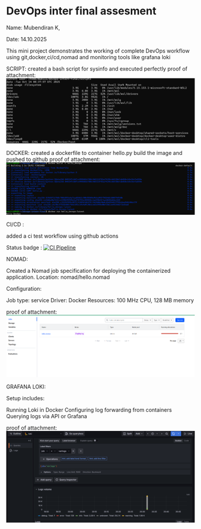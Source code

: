 # DevOps inter final assesment 

Name: Mubendiran K,

Date: 14.10.2025

This mini project demonstrates the working of complete DevOps workflow using git,docker,ci/cd,nomad and monitoring tools like grafana loki 

SCRIPT:
created a bash script for sysinfo and executed perfectly 
proof of attachment:
 ![alt text](image.png)

DOCKER:
created a dockerfile to container hello.py 
build the image and pushed to github 
proof of attachment:
 ![alt text](image-1.png)

 CI/CD :

 added a ci test workflow using github actions 

 Status badge : [![CI Pipeline](https://github.com/MUBENDIRAN/devops-intern-final/actions/workflows/docker-image.yml/badge.svg)](https://github.com/MUBENDIRAN/devops-intern-final/actions/workflows/docker-image.yml)

 NOMAD:

Created a Nomad job specification for deploying the containerized application.
Location: nomad/hello.nomad

Configuration:

Job type: service
Driver: Docker
Resources: 100 MHz CPU, 128 MB memory

proof of attachment:
![alt text](image-3.png)


GRAFANA LOKI:

Setup includes:

Running Loki in Docker
Configuring log forwarding from containers
Querying logs via API or Grafana

proof of attachment:
![alt text](image-2.png)

